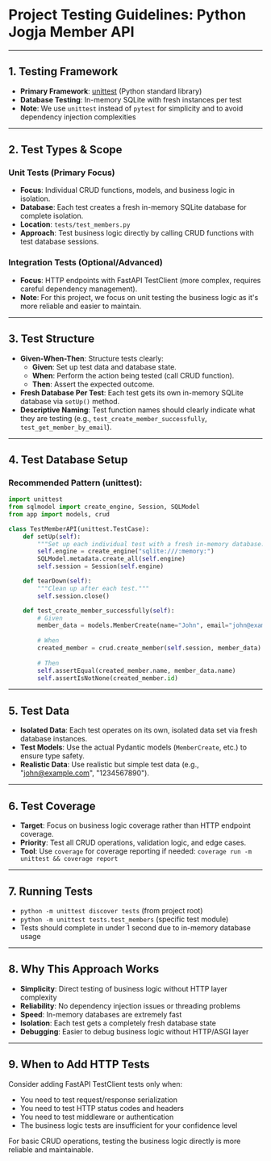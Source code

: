 # Project Testing Guidelines: Python Jogja Member API
---
## 1. Testing Framework
* **Primary Framework**: [unittest](https://docs.python.org/3/library/unittest.html) (Python standard library)
* **Database Testing**: In-memory SQLite with fresh instances per test
* **Note**: We use `unittest` instead of `pytest` for simplicity and to avoid dependency injection complexities
---
## 2. Test Types & Scope

### Unit Tests (Primary Focus)

* **Focus**: Individual CRUD functions, models, and business logic in isolation.
* **Database**: Each test creates a fresh in-memory SQLite database for complete isolation.
* **Location**: `tests/test_members.py`
* **Approach**: Test business logic directly by calling CRUD functions with test database sessions.

### Integration Tests (Optional/Advanced)

* **Focus**: HTTP endpoints with FastAPI TestClient (more complex, requires careful dependency management).
* **Note**: For this project, we focus on unit testing the business logic as it's more reliable and easier to maintain.

---
## 3. Test Structure

* **Given-When-Then**: Structure tests clearly:
    * **Given**: Set up test data and database state.
    * **When**: Perform the action being tested (call CRUD function).
    * **Then**: Assert the expected outcome.
* **Fresh Database Per Test**: Each test gets its own in-memory SQLite database via `setUp()` method.
* **Descriptive Naming**: Test function names should clearly indicate what they are testing (e.g., `test_create_member_successfully`, `test_get_member_by_email`).

---
## 4. Test Database Setup

### Recommended Pattern (unittest):

```python
import unittest
from sqlmodel import create_engine, Session, SQLModel
from app import models, crud

class TestMemberAPI(unittest.TestCase):
    def setUp(self):
        """Set up each individual test with a fresh in-memory database."""
        self.engine = create_engine("sqlite:///:memory:")
        SQLModel.metadata.create_all(self.engine)
        self.session = Session(self.engine)

    def tearDown(self):
        """Clean up after each test."""
        self.session.close()

    def test_create_member_successfully(self):
        # Given
        member_data = models.MemberCreate(name="John", email="john@example.com")
        
        # When
        created_member = crud.create_member(self.session, member_data)
        
        # Then
        self.assertEqual(created_member.name, member_data.name)
        self.assertIsNotNone(created_member.id)
```

---
## 5. Test Data

* **Isolated Data**: Each test operates on its own, isolated data set via fresh database instances.
* **Test Models**: Use the actual Pydantic models (`MemberCreate`, etc.) to ensure type safety.
* **Realistic Data**: Use realistic but simple test data (e.g., "john@example.com", "1234567890").

---
## 6. Test Coverage

* **Target**: Focus on business logic coverage rather than HTTP endpoint coverage.
* **Priority**: Test all CRUD operations, validation logic, and edge cases.
* **Tool**: Use `coverage` for coverage reporting if needed: `coverage run -m unittest && coverage report`

---
## 7. Running Tests

* `python -m unittest discover tests` (from project root)
* `python -m unittest tests.test_members` (specific test module)
* Tests should complete in under 1 second due to in-memory database usage

---
## 8. Why This Approach Works

* **Simplicity**: Direct testing of business logic without HTTP layer complexity
* **Reliability**: No dependency injection issues or threading problems
* **Speed**: In-memory databases are extremely fast
* **Isolation**: Each test gets a completely fresh database state
* **Debugging**: Easier to debug business logic without HTTP/ASGI layer

---
## 9. When to Add HTTP Tests

Consider adding FastAPI TestClient tests only when:
* You need to test request/response serialization
* You need to test HTTP status codes and headers
* You need to test middleware or authentication
* The business logic tests are insufficient for your confidence level

For basic CRUD operations, testing the business logic directly is more reliable and maintainable.



